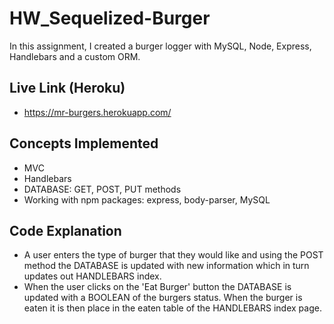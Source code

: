 # HW_Sequelized-Burger

In this assignment, I created a burger logger with MySQL, Node, Express, Handlebars and a custom ORM.

## Live Link (Heroku)
- https://mr-burgers.herokuapp.com/

## Concepts Implemented

- MVC
- Handlebars
- DATABASE: GET, POST, PUT methods
- Working with npm packages: express, body-parser, MySQL


## Code Explanation

- A user enters the type of burger that they would like and using the POST method the DATABASE is updated with new information which in turn updates out HANDLEBARS index.
- When the user clicks on the 'Eat Burger' button the DATABASE is updated with a BOOLEAN of the burgers status. When the burger is eaten it is then place in the eaten table of the HANDLEBARS index page. 
